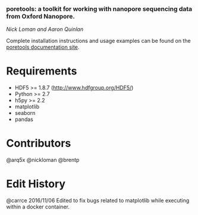 ### poretools: a toolkit for working with nanopore sequencing data from Oxford Nanopore.

*Nick Loman and Aaron Quinlan*

Complete installation instructions and usage examples can be found on the [poretools documentation site](http://poretools.readthedocs.org).

Requirements
===================
- HDF5 >= 1.8.7 (http://www.hdfgroup.org/HDF5/)
- Python >= 2.7
- h5py >= 2.2
- matplotlib
- seaborn
- pandas

Contributors
============
@arq5x
@nickloman
@brentp

Edit History
============
@carrce 2016/11/06 Edited to fix bugs related to matplotlib while executing within a docker container.

